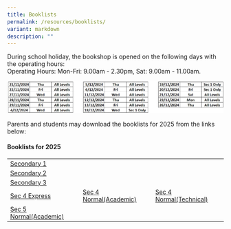 ```yaml
---
title: Booklists
permalink: /resources/booklists/
variant: markdown
description: ""
---
```

During school holiday, the bookshop is opened on the following days with the operating hours:  
Operating Hours: Mon-Fri: 9.00am - 2.30pm, Sat: 9.00am - 11.00am.

![bookshop operating hours](/images/Usefullinks/bookshophours2025.png)

Parents and students may download the booklists for 2025 from the links below:

#### **Booklists for 2025**

| |  |  |
|-|-|-|
| [Secondary 1](/files/Forparents/Booklists/Booklist_2025_Sec_1.pdf)  |  |
| [Secondary 2](/files/Forparents/Booklists/Booklist_2025_Sec_2.pdf) |  |
| [Secondary 3](/files/Forparents/Booklists/Booklist_2025_Sec_3.pdf)  |  |
| [Sec 4 Express](/files/Forparents/Booklists/Booklist_2025_Sec_4exp.pdf)| [Sec 4 Normal(Academic)](/files/Forparents/Booklists/Booklist_2025_Sec_4na.pdf) | [Sec 4 Normal(Technical)](/files/Forparents/Booklists/Final_Booklist_2025_4ntv2.pdf) | 
| [Sec 5 Normal(Academic)](/files/Forparents/Booklists/Final_Booklist_2025_5nav2.pdf) | ||